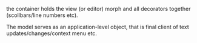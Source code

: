 the container holds the view (or editor) morph and all decorators together (scollbars/line numbers etc).The model serves as an application-level object, that is final client of text updates/changes/context menu etc.